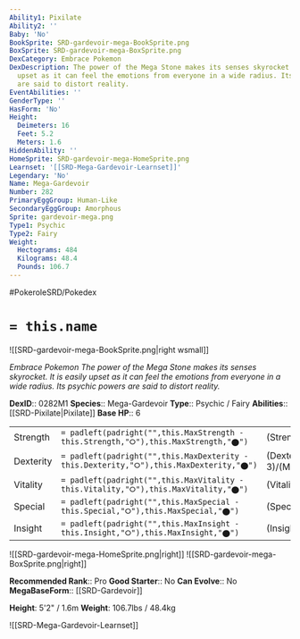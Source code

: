 ```yaml
---
Ability1: Pixilate
Ability2: ''
Baby: 'No'
BookSprite: SRD-gardevoir-mega-BookSprite.png
BoxSprite: SRD-gardevoir-mega-BoxSprite.png
DexCategory: Embrace Pokemon
DexDescription: The power of the Mega Stone makes its senses skyrocket. It is easily
  upset as it can feel the emotions from everyone in a wide radius. Its psychic powers
  are said to distort reality.
EventAbilities: ''
GenderType: ''
HasForm: 'No'
Height:
  Deimeters: 16
  Feet: 5.2
  Meters: 1.6
HiddenAbility: ''
HomeSprite: SRD-gardevoir-mega-HomeSprite.png
Learnset: '[[SRD-Mega-Gardevoir-Learnset]]'
Legendary: 'No'
Name: Mega-Gardevoir
Number: 282
PrimaryEggGroup: Human-Like
SecondaryEggGroup: Amorphous
Sprite: gardevoir-mega.png
Type1: Psychic
Type2: Fairy
Weight:
  Hectograms: 484
  Kilograms: 48.4
  Pounds: 106.7
---
```


#PokeroleSRD/Pokedex

# `= this.name`

![[SRD-gardevoir-mega-BookSprite.png|right wsmall]]

*Embrace Pokemon*
*The power of the Mega Stone makes its senses skyrocket. It is easily upset as it can feel the emotions from everyone in a wide radius. Its psychic powers are said to distort reality.*

**DexID**:: 0282M1
**Species**:: Mega-Gardevoir
**Type**:: Psychic / Fairy
**Abilities**:: [[SRD-Pixilate|Pixilate]]
**Base HP**:: 6

|           |                                                                                        |                                          |
| --------- | -------------------------------------------------------------------------------------- | ---------------------------------------- |
| Strength  | `= padleft(padright("",this.MaxStrength - this.Strength,"⭘"),this.MaxStrength,"⬤")`    | (Strength::2)/(MaxStrength::5)   |
| Dexterity | `= padleft(padright("",this.MaxDexterity - this.Dexterity,"⭘"),this.MaxDexterity,"⬤")` | (Dexterity:: 3)/(MaxDexterity::6) |
| Vitality  | `= padleft(padright("",this.MaxVitality - this.Vitality,"⭘"),this.MaxVitality,"⬤")`    | (Vitality::2)/(MaxVitality::4)   |
| Special   | `= padleft(padright("",this.MaxSpecial - this.Special,"⭘"),this.MaxSpecial,"⬤")`       | (Special::4)/(MaxSpecial::8)     |
| Insight   | `= padleft(padright("",this.MaxInsight - this.Insight,"⭘"),this.MaxInsight,"⬤")`       | (Insight::3)/(MaxInsight::7)     |

![[SRD-gardevoir-mega-HomeSprite.png|right]]
![[SRD-gardevoir-mega-BoxSprite.png|right]]

**Recommended Rank**:: Pro
**Good Starter**:: No
**Can Evolve**:: No
**MegaBaseForm**:: [[SRD-Gardevoir]]

**Height**: 5'2" / 1.6m
**Weight**: 106.7lbs / 48.4kg

![[SRD-Mega-Gardevoir-Learnset]]